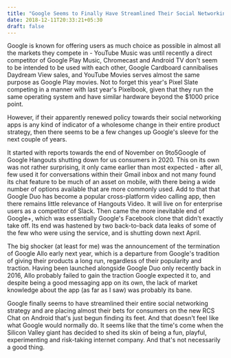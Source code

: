 ```yaml
---
title: "Google Seems to Finally Have Streamlined Their Social Networking Strategy"
date: 2018-12-11T20:33:21+05:30
draft: false
---
```


Google is known for offering users as much choice as possible in almost all the markets they compete in - YouTube Music was until recently a direct competitor of Google Play Music, Chromecast and Android TV don't seem to be intended to be used with each other,  Google Cardboard cannibalises Daydream View sales, and YouTube Movies serves almost the same purpose as Google Play movies. Not to forget this year's Pixel Slate competing in a manner with last year's Pixelbook, given that they run the same operating system and have similar hardware beyond the $1000 price point.

However, if their apparently renewed policy towards their social networking apps is any kind of indicator of a wholesome change in their entire product strategy, then there seems to be a few changes up Google's sleeve for the next couple of years.

It started with reports towards the end of November on 9to5Google of Google Hangouts shutting down for us consumers in 2020. This on its own was not rather surprising, it only came earlier than most expected - after all, few used it for conversations within their Gmail inbox and not many found its chat feature to be much of an asset on mobile, with there being a wide number of options available that are more commonly used. Add to that that Google Duo has become a popular cross-platform video calling app, then there remains little relevance of Hangouts Video. It will live on for enterprise users as a competitor of Slack.
Then came the more inevitable end of Google+, which was essentially Google's Facebook clone that didn't exactly take off. Its end was hastened by two back-to-back data leaks of some of the few who were using the service, and is shutting down next April.

The big shocker (at least for me) was the announcement of the termination of Google Allo early next year, which is a departure from Google's tradition of giving their products a long run, regardless of their popularity and traction. Having been launched alongside Google Duo only recently back in 2016, Allo probably failed to gain the traction Google expected it to, and despite being a good messaging app on its own, the lack of market knowledge about the app (as far as I saw) was probably its bane.

Google finally seems to have streamlined their entire social networking strategy and are placing almost their bets for consumers on the new RCS Chat on Android that's just begun finding its feet. And that doesn't feel like what Google would normally do. It seems like that the time's come when the Silicon Valley giant has decided to shed its skin of being a fun, playful, experimenting and risk-taking internet company. And that's not necessarily a good thing.

